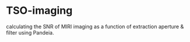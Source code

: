# TSO-imaging
calculating the SNR of MIRI imaging as a function of extraction aperture &amp; filter using Pandeia. 

